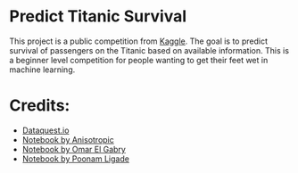 # Predict Titanic Survival

This project is a public competition from [Kaggle](https://www.kaggle.com/c/titanic). The goal is to predict survival of passengers on the Titanic based on available information. This is a beginner level competition for people wanting to get their feet wet in machine learning.


# Credits:
* [Dataquest.io](https://www.dataquest.io/mission/74/getting-started-with-kaggle/14/next-steps)
* [Notebook by Anisotropic](https://www.kaggle.com/arthurtok/titanic/introduction-to-ensembling-stacking-in-python/discussion)
* [Notebook by Omar El Gabry](https://www.kaggle.com/omarelgabry/titanic/a-journey-through-titanic)
* [Notebook by Poonam Ligade](https://www.kaggle.com/poonaml/titanic/titanic-survival-prediction-end-to-end-ml-pipeline)